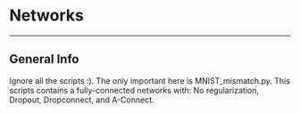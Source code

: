 # Networks 
***
## General Info

Ignore all the scripts :). The only important here is MNIST_mismatch.py. This scripts contains a fully-connected networks with: No regularization, Dropout, Dropconnect, and A-Connect.

